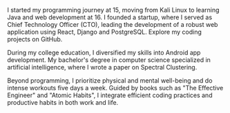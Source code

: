 I started my programming journey at 15, moving from Kali Linux to learning Java and web development at 16. I founded a startup, where I served as Chief Technology Officer (CTO), leading the development of a robust web application using React, Django and PostgreSQL. Explore my coding projects on GitHub.

During my college education, I diversified my skills into Android app development. My bachelor's degree in computer science specialized in artificial intelligence, where I wrote a paper on Spectral Clustering.

Beyond programming, I prioritize physical and mental well-being and do intense workouts five days a week. Guided by books such as "The Effective Engineer" and "Atomic Habits", I integrate efficient coding practices and productive habits in both work and life.
